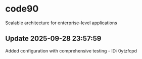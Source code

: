 # code90
Scalable architecture for enterprise-level applications

## Update 2025-09-28 23:57:59
Added configuration with comprehensive testing - ID: 0ytzfcpd

